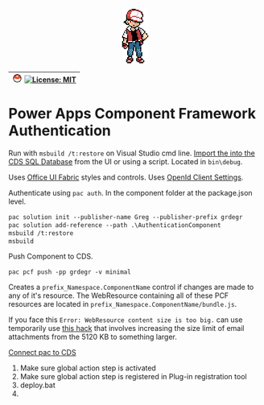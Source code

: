 <p align="center"><img src="img/red.png"></p>

| <img src="img/poke.svg" height="16"> [![License: MIT](https://img.shields.io/badge/License-MIT-grey.svg)](https://opensource.org/licenses/MIT) |
| :- |

# Power Apps Component Framework Authentication

Run with `msbuild /t:restore` on Visual Studio cmd line. [Import the into the CDS SQL Database](https://docs.microsoft.com/en-us/powerapps/developer/component-framework/use-sample-components) from the UI or using a script. Located in `bin\debug`.

Uses [Office UI Fabric](https://developer.microsoft.com/en-us/fabric#/get-started) styles and controls.
Uses [OpenId Client Settings](https://github.com/IdentityModel/oidc-client-js/wiki#other-optional-settings).

Authenticate using `pac auth`. In the component folder at the package.json level.
```
pac solution init --publisher-name Greg --publisher-prefix grdegr
pac solution add-reference --path .\AuthenticationComponent
msbuild /t:restore
msbuild
```

Push Component to CDS.
```
pac pcf push -pp grdegr -v minimal
```

Creates a `prefix_Namespace.ComponentName` control if changes are made to any of it's resource. The WebResource containing all of these PCF resources are located in `prefix_Namespace.ComponentName/bundle.js`.

If you face this `Error: WebResource content size is too big.` can use temporarily use [this hack](https://parthimscrm.wordpress.com/2016/05/10/webresource-content-size-is-too-big-microsoft-dynamics-crm-error-code-0x8004f114/) that involves increasing the size limit of email attachments from the 5120 KB to something larger.

[Connect pac to CDS](https://docs.microsoft.com/en-us/powerapps/developer/component-framework/import-custom-controls#connecting-to-your-environment)



1. Make sure global action step is activated
2. Make sure global action step is registered in Plug-in registration tool
3. deploy.bat 
4. 